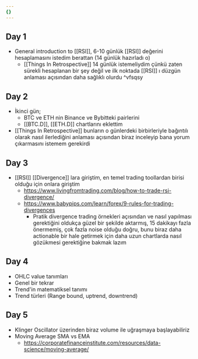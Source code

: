 ```yaml
---
{}
---
```

## Day 1
- General introduction to [[RSI]], 6-10 günlük [[RSI]] değerini hesaplamasını istedim berattan (14 günlük hazırladı o)
	- [[Things In Retrospective]] 14 günlük istemeliydim çünkü zaten sürekli hesaplanan bir şey değil ve ilk noktada [[RSI]] ı düzgün anlaması açısından daha sağlıklı olurdu ^vfsqsy

## Day 2
- İkinci gün;
	- BTC ve ETH nin Binance ve Bybitteki pairlerini
	- [[BTC.D]], [[ETH.D]] chartlarını eklettim
- [[Things In Retrospective]] bunların o günlerdeki birbirleriyle bağıntılı olarak nasıl ilerlediğini anlaması açısından biraz inceleyip bana yorum çıkarmasını istemem gerekirdi

## Day 3
- [[RSI]] [[Divergence]] lara giriştim, en temel trading toollardan birisi olduğu için onlara giriştim
	- https://www.livingfromtrading.com/blog/how-to-trade-rsi-divergence/
	- https://www.babypips.com/learn/forex/9-rules-for-trading-divergences
		- Pratik divergence trading örnekleri açısından ve nasıl yapılması gerektiğini oldukça güzel bir şekilde aktarmış, 15 dakikayı fazla önermemiş, çok fazla noise olduğu doğru, bunu biraz daha actionable bir hale getirmek için daha uzun chartlarda nasıl gözükmesi gerektiğine bakmak lazım

## Day 4 
- OHLC value tanımları
- Genel bir tekrar
- Trend'in matematiksel tanımı
- Trend türleri (Range bound, uptrend, downtrend)

## Day 5
- Klinger Oscillator üzerinden biraz volume ile uğraşmaya başlayabiliriz
- Moving Average SMA vs EMA 
	- https://corporatefinanceinstitute.com/resources/data-science/moving-average/